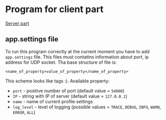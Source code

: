 # Program for client part
[Server part](https://github.com/V31R/Server) 
## app.settings file
To run this program correctly at the current moment you have to add `app.settings` file.
This files must contatins information about port, ip address for UDP socket.
Tha base structure of file is:

    <name_of_property>value_of_property</name_of_property>

This scheme looks like tags :).
Available property:
- `port` - positive number of port (default value = `54000`)
- `IP` - string with IP of server (default value = `127.0.0.1`)
- `name` - name of current profile settings
- `log_level` - level of logging (possible values = `TRACE`, `DEBUG`, `INFO`, `WARN`, `ERROR`, `ALL`)
